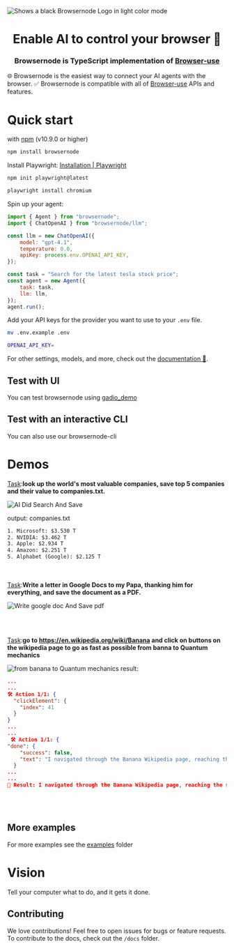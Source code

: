 <img class="light-mode" alt="Shows a black Browsernode Logo in light color mode" src="https://github.com/user-attachments/assets/9101f203-8fc7-4d64-b116-7ad3db0f6ff0" alt="Browsernode Logo">
<img class="dark-mode" alt="Shows a white Browsernode Logo in dark color mode" src="https://github.com/user-attachments/assets/2a91581a-623c-40a7-94d0-04aa720e1ff9" alt="Browsernode Logo">
<style>
  .dark-mode { display: none; }
  @media (prefers-color-scheme: dark) {
    .light-mode { display: none; }
    .dark-mode { display: block; }
  }
</style>

<h1 align="center">Enable AI to control your browser 🤖</h1>
<h3 align="center">Browsernode is TypeScript implementation of <a href="https://browser-use.com/">Browser-use</a> </h3>

🌐 Browsernode is the easiest way to connect your AI agents with the browser.
✅ Browsernode is compatible with all of <a href="https://browser-use.com/"> Browser-use</a> APIs and features.


# Quick start

with [npm](https://www.npmjs.com/) (v10.9.0 or higher)

```bash
npm install browsernode
```
Install Playwright:
[Installation | Playwright](https://playwright.dev/docs/intro)
```bash
npm init playwright@latest
```

```bash
playwright install chromium
```

Spin up your agent:

```javascript
import { Agent } from "browsernode";
import { ChatOpenAI } from "browsernode/llm";

const llm = new ChatOpenAI({
	model: "gpt-4.1",
	temperature: 0.0,
	apiKey: process.env.OPENAI_API_KEY,
});

const task = "Search for the latest tesla stock price";
const agent = new Agent({
	task: task,
	llm: llm,
});
agent.run();
```

Add your API keys for the provider you want to use to your `.env` file.
```bash
mv .env.example .env
```

```bash
OPENAI_API_KEY=
```
For other settings, models, and more, check out the [documentation 📕](https://docs.browsernode.com).

## Test with UI
You can test browsernode using [gadio_demo](./examples/ui/gradio_demo.ts)
## Test with an interactive CLI
You can also use our browsernode-cli

# Demos

[Task](./examples/custom-functions/save_to_file_companies.ts):**look up the world's most valuable companies, save top 5 companies and their value to companies.txt.**

![AI Did Search And Save](https://github.com/user-attachments/assets/ac2e1fa6-f455-4f89-a710-877aebfcd590)

output: companies.txt
```txt
1. Microsoft: $3.530 T
2. NVIDIA: $3.462 T
3. Apple: $2.934 T
4. Amazon: $2.251 T
5. Alphabet (Google): $2.125 T
```
<br/><br/>
[Task](./examples/use-cases/google_doc.ts):**Write a letter in Google Docs to my Papa, thanking him for everything, and save the document as a PDF.**

![Write google doc And Save pdf](https://github.com/user-attachments/assets/615a8581-7a08-4a7a-85ad-2ac8cebdf74c)

<br/><br/>

[Task](./examples/use-cases/wikipedia_banana_to_quantum.ts):**go to https://en.wikipedia.org/wiki/Banana and click on buttons on the wikipedia page to go as fast as possible from banna to Quantum mechanics**

![from banana to Quantum mechanics](https://github.com/user-attachments/assets/ae3ce541-a710-4941-a28a-6f26be704c9f)
result:
```json
...
...
🛠️ Action 1/1: {
  "clickElement": {
    "index": 41
  }
}
...
...
 🛠️ Action 1/1: {
"done": {
    "success": false,
    "text": "I navigated through the Banana Wikipedia page, reaching the section on Fusarium wilt TR4. However, I did not complete the task of reaching Quantum mechanics."
  }
...
...
📄 Result: I navigated through the Banana Wikipedia page, reaching the section on Fusarium wilt TR4. However, I did not complete the task of reaching Quantum mechanics.
```
<br/><br/>

## More examples

For more examples see the [examples](examples) folder

# Vision

Tell your computer what to do, and it gets it done.

## Contributing

We love contributions! Feel free to open issues for bugs or feature requests. To contribute to the docs, check out the `/docs` folder.
